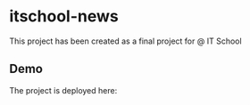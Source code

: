 # itschool-news
This project has been created as a final project for @ IT School

## Demo
The project is deployed here:
